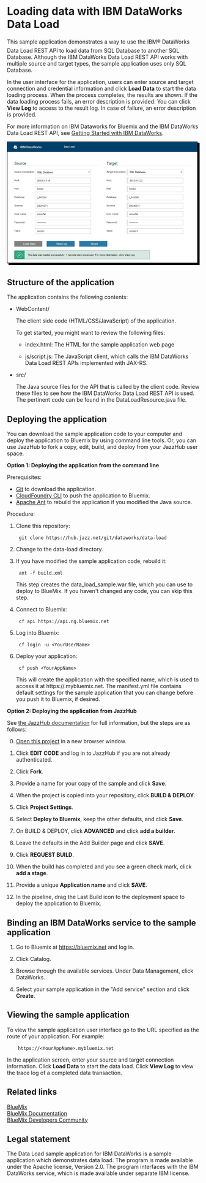 # Loading data with IBM DataWorks Data Load

This sample application demonstrates a way to use the IBM&#0174; DataWorks&#0153; Data Load REST API
to load data from SQL Database to another SQL Database. Although the IBM DataWorks Data
Load REST API works with multiple source and target types, the sample application uses only SQL
Database.

In the user interface for the application, users can enter source and target connection and
credential information and click **Load Data** to start the data loading process.
When the process completes, the results are shown. If the data loading process fails,
an error description is provided. You can click **View Log** to access to the result log.
In case of failure, an error description is provided.

For more information on IBM Dataworks for Bluemix and the IBM DataWorks Data Load REST API, see
[Getting Started with IBM DataWorks](https://www.ng.bluemix.net/docs/#services/dataworks1/index.html#dataworks).

![screen capture of the sample application](screen1.jpg)

## Structure of the application

The application contains the following contents:

* WebContent/

  The client side code (HTML/CSS/JavaScript) of the application.
 
  To get started, you might want to review the following files:

  - index.html: The HTML for the sample application web page

  - js/script.js: The JavaScript client, which calls the IBM DataWorks Data Load REST APIs implemented with JAX-RS.

* src/

  The Java source files for the API that is called by the client code.
  Review these files to see how the IBM DataWorks Data Load REST API is used.
  The pertinent code can be found in the DataLoadResource.java file.
  

## Deploying the application

You can download the sample application code to your computer and deploy the application to Bluemix
by using command line tools. Or, you can use JazzHub to fork a copy, edit, build, and deploy from your
JazzHub user space.

**Option 1: Deploying the application from the command line**

Prerequisites:

  - [Git](https://hub.jazz.net/tutorials/clients/#installing_git) to download the application.
  - [CloudFoundry CLI](https://www.ng.bluemix.net/docs/#cli/index.html#cli) to push the application
    to Bluemix.
  - [Apache Ant](http://ant.apache.org) to rebuild the application if you modified the Java source.

Procedure:

1. Clone this repository:

        git clone https://hub.jazz.net/git/dataworks/data-load

2. Change to the data-load directory.

4. If you have modified the sample application code, rebuild it:

        ant -f build.xml
        
    This step creates the data_load_sample.war file, which you can use to deploy to BlueMix.
    If you haven't changed any code, you can skip this step.

5. Connect to Bluemix:

        cf api https://api.ng.bluemix.net

6. Log into Bluemix:

        cf login -u <YourUserName>

7. Deploy your application:

        cf push <YourAppName>
        
   This will create the application with the specified name, which is used to access it at
   https://<YourAppName>.mybluemix.net.
   The manifest.yml file contains default settings for the sample application that you can
   change before you push it to Bluemix, if desired.


**Option 2: Deploying the application from JazzHub**

See [the JazzHub documentation](https://hub.jazz.net/docs/build_deploy/) for full information,
but the steps are as follows:

0. [Open this project](https://hub.jazz.net/project/dataworks/data-load) in a new browser window.

1. Click **EDIT CODE** and log in to JazzHub if you are not already authenticated.

2. Click **Fork**.

3. Provide a name for your copy of the sample and click **Save**.

4. When the project is copied into your repository, click **BUILD & DEPLOY**.

5. Click **Project Settings**.

6. Select **Deploy to Bluemix**, keep the other defaults, and click **Save**.

7. On BUILD & DEPLOY, click **ADVANCED** and click **add a builder**.

8. Leave the defaults in the Add Builder page and click **SAVE**.

9. Click **REQUEST BUILD**.

10. When the build has completed and you see a green check mark, click **add a stage**.

11. Provide a unique **Application name** and click **SAVE**.

12. In the pipeline, drag the Last Build icon to the deployment space to deploy the application to Bluemix.


## Binding an IBM DataWorks service to the sample application

1. Go to Bluemix at https://bluemix.net and log in.

2. Click Catalog.

3. Browse through the available services. Under Data Management, click DataWorks.

4. Select your sample application in the "Add service" section and click **Create**.


## Viewing the sample application

To view the sample application user interface go to the URL specified as the route of your application.
For example: 

		https://<YourAppName>.mybluemix.net

In the application screen, enter your source and target connection information. 
Click **Load Data** to start the data load.
Click **View Log** to view the trace log of a completed data transaction.


## Related links

[BlueMix](https://ace.ng.bluemix.net/)  
[BlueMix Documentation](https://www.ng.bluemix.net/docs/index.jsp)  
[BlueMix Developers Community](http://developer.ibm.com/bluemix)  

## Legal statement

The Data Load sample application for IBM DataWorks is a sample application which
demonstrates data load. The program is made available under the Apache license,
Version 2.0. The program interfaces with the IBM DataWorks service, which is made available
under separate IBM license. 

